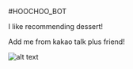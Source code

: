 #HOOCHOO_BOT

I like recommending dessert!

Add me from kakao talk plus friend!

![alt text](https://postfiles.pstatic.net/MjAxNzEwMDlfOTIg/MDAxNTA3NTM1NDkwNTY5.CXqU6chSOw22oFUWili53d9WA1D6GHaM1Uw5XD0FOl8g.kE9GgLTtWwulXtvmYTg7Xvy9y1O4IzjBFoKzimusAC0g.JPEG.tooth_/KakaoTalk_2017-10-09-11-49-47_Photo_56.jpeg?type=w773)

